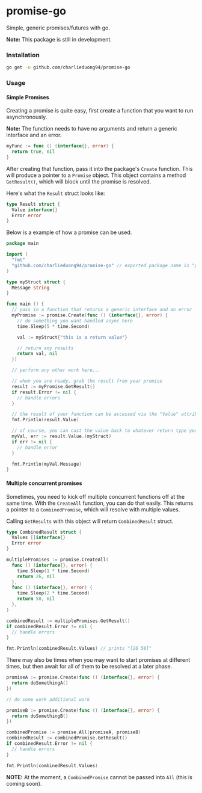 # promise-go

Simple, generic promises/futures with go.

**Note:** This package is still in development.

### Installation

```bash
go get -u github.com/charlieduong94/promise-go
```

### Usage

#### Simple Promises

Creating a promise is quite easy, first create a function that you want to run
asynchronously.

**Note:** The function needs to have no arguments and return a generic interface and an error.

```go
myFunc := func () (interface{}, error) {
  return true, nil
}
```

After creating that function, pass it into the package's `Create` function. This will produce
a pointer to a `Promise` object. This object contains a method `GetResult()`, which will
block until the promise is resolved.

Here's what the `Result` struct looks like:

```go
type Result struct {
  Value interface{}
  Error error
}
```

Below is a example of how a promise can be used.

```go
package main

import (
  "fmt"
  "github.com/charlieduong94/promise-go" // exported package name is "promise"
)

type myStruct struct {
  Message string
}

func main () {
  // pass in a function that returns a generic interface and an error
  myPromise := promise.Create(func () (interface{}, error) {
    // do something you want handled async here
    time.Sleep(5 * time.Second)

    val := myStruct{"this is a return value"}

    // return any results
    return val, nil
  })

  // perform any other work here...

  // when you are ready, grab the result from your promise
  result := myPromise.GetResult()
  if result.Error != nil {
    // handle errors
  }

  // the result of your function can be accessed via the "Value" attribute
  fmt.Println(result.Value)

  // of course, you can cast the value back to whatever return type you need
  myVal, err := result.Value.(myStruct)
  if err != nil {
    // handle error
  }

  fmt.Println(myVal.Message)
}
```

#### Multiple concurrent promises

Sometimes, you need to kick off multiple concurrent functions off at the same time. With the `CreateAll`
function, you can do that easily. This returns a pointer to a `CombinedPromise`, which will resolve with
multiple values.

Calling `GetResults` with this object will return `CombinedResult` struct.

```go
type CombinedResult struct {
  Values []interface{}
  Error error
}
```

```go
multiplePromises := promise.CreateAll(
  func () (interface{}, error) {
    time.Sleep(1 * time.Second)
    return 26, nil
  },
  func () (interface{}, error) {
    time.Sleep(2 * time.Second)
    return 58, nil
  },
)

combinedResult := multiplePromises.GetResult()
if combinedResult.Error != nil {
  // handle errors
}

fmt.Println(combinedResult.Values) // prints "[26 58]"
```

There may also be times when you may want to start promises at different times, but then await for all
of them to be resolved at a later phase.

```go
promiseA := promise.Create(func () (interface{}, error) {
  return doSomethingA()
})

// do some work additional work

promiseB := promise.Create(func () (interface{}, error) {
  return doSomethingB()
})

combinedPromise := promise.All(promiseA, promiseB)
combinedResult := combinedPromise.GetResult()
if combinedResult.Error != nil {
  // handle errors
}

fmt.Println(combinedResult.Values)
```

**NOTE:** At the moment, a `CombinedPromise` cannot be passed into `All` (this is coming soon).
